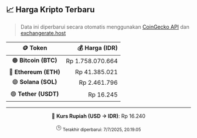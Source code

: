 

<!-- HARGA_KRIPTO -->
## 📈 Harga Kripto Terbaru

> Data ini diperbarui secara otomatis menggunakan [CoinGecko API](https://www.coingecko.com/) dan [exchangerate.host](https://exchangerate.host/)

<div align="center">

| 🪙 Token | 💰 Harga (IDR) |
|:------:|---------------:|
| 🟠 **Bitcoin (BTC)**   | Rp 1.758.070.664 |
| 🔵 **Ethereum (ETH)**  | Rp 41.385.021 |
| 🟣 **Solana (SOL)**    | Rp 2.461.796 |
| 🟢 **Tether (USDT)**   | Rp 16.245 |

---

💱 **Kurs Rupiah (USD → IDR)**: Rp 16.240

🕒 <sub>Terakhir diperbarui: 7/7/2025, 20.19.05</sub>

</div>
<!-- /HARGA_KRIPTO -->